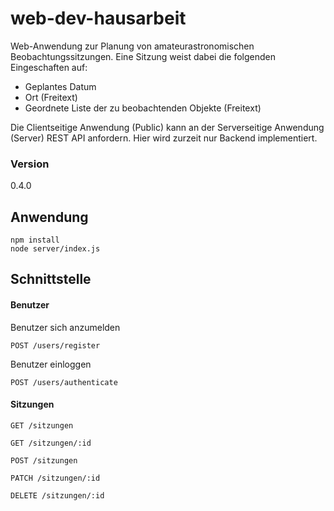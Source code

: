 # web-dev-hausarbeit
Web-Anwendung zur Planung von amateurastronomischen Beobachtungssitzungen. Eine Sitzung weist dabei die folgenden Eingeschaften auf:
- Geplantes Datum
- Ort (Freitext)
- Geordnete Liste der zu beobachtenden Objekte (Freitext)

Die Clientseitige Anwendung (Public) kann an der Serverseitige Anwendung (Server) REST API anfordern.
Hier wird zurzeit nur Backend implementiert.

### Version
0.4.0

## Anwendung
```
npm install
node server/index.js
```

## Schnittstelle

#### Benutzer
Benutzer sich anzumelden
```
POST /users/register
```

Benutzer einloggen
```
POST /users/authenticate
```

#### Sitzungen
```
GET /sitzungen
```

```
GET /sitzungen/:id
```

```
POST /sitzungen
```

```
PATCH /sitzungen/:id
```

```
DELETE /sitzungen/:id
```